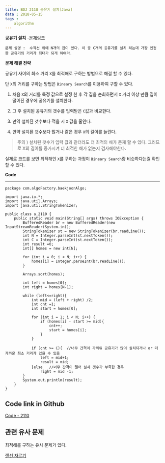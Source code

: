 ```yaml
---
title: BOJ 2110 공유기 설치[Java]
data : 2018-05-15
tags : 
    algorithm
---
```


**공유기 설치** -[문제링크](https://www.acmicpc.net/problem/2110)

```
문제 설명 :  수직선 위에 N개의 집이 있다. 이 중 C개의 공유기를 설치 하는데 가장 인접한 공유기의 거리가 최대가 되게 하여라. 

```

**문제 해결 전략**

공유기 사이의 최소 거리 `X`를 최적해로 구하는 방법으로 해결 할 수 있다.

단 `X`의 거리를 구하는 방법은 `Bineary Search`를 이용하여 구할 수 있다.

1. 처음 `X`의 거리를 특정 값으로 설정 한 후 각 집을 순회하면서 `X` 거리 이상 만큼 집이 떨어진 경우에 공유기를 설치한다. 

2. 그 후 설치된 공유기의 갯수를 입력받은 `C`값과 비교한다.

3. 만약 설치된 갯수보다 적을 시 `X` 값을 줄인다.

4. 만약 설치된 갯수보다 많거나 같은 경우 `X`의 길이를 늘린다.

> 주의 ) 설치된 갯수가 입력 값과 같더라도 더 최적의 해가 존재 할 수 있다. 그러므로 X의 길이를 증가시켜 더 최적한 해가 없는지 검사해야한다.


실제로 코드를 보면 최적해인 `X`를 구하는 과정이 `Bineary Search`랑 비슷하다는걸 확인 할 수 있다.

**Code**

- - -

```
package com.algoFactory.baekjoonAlgo;

import java.io.*;
import java.util.Arrays;
import java.util.StringTokenizer;

public class a_2110 {
    public static void main(String[] args) throws IOException {
        BufferedReader br = new BufferedReader(new InputStreamReader(System.in));
        StringTokenizer st = new StringTokenizer(br.readLine());
        int N = Integer.parseInt(st.nextToken());
        int C = Integer.parseInt(st.nextToken());
        int result =0;
        int[] homes = new int[N];

        for (int i = 0; i < N; i++) {
            homes[i] = Integer.parseInt(br.readLine());
        }

        Arrays.sort(homes);

        int left = homes[0];
        int right = homes[N-1];

        while (left<=right){
            int mid = (left + right) /2;
            int cnt =1;
            int start = homes[0];

            for (int i = 1; i < N; i++) {
                if (homes[i] - start >= mid){
                    cnt++;
                    start = homes[i];
                }
            }

            if (cnt >= C){  //너무 간격이 가까워 공유기가 많이 설치되거나 or 더 가까운 최소 거리가 있을 수 있음
                left = mid+1;
                result = mid;
            }else   //너무 간격이 멀어 설치 갯수가 부족한 경우
                right = mid -1;
        }
        System.out.println(result);
    }
}
```

## Code link in Github


[Code - 2110](https://github.com/Minwoo-Kang/allOfalgorithm/blob/master/src/com/algoFactory/baekjoonAlgo/a_2110.java)<br>


## 관련 유사 문제

최적해를 구하는 유사 문제가 있다.

[랜선 자르기](https://www.acmicpc.net/problem/1654)
